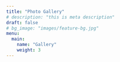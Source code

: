 ```yaml
---
title: "Photo Gallery"
# description: "this is meta description"
draft: false
# bg_image: "images/feature-bg.jpg"
menu:
  main:
    name: "Gallery"
    weight: 3
---
```

